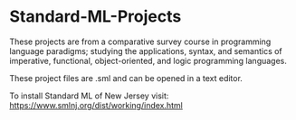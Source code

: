 # Standard-ML-Projects

These projects are from a comparative survey course in programming language paradigms; studying the applications, syntax, and semantics of imperative, functional, object-oriented, and logic programming languages.

These project files are .sml and can be opened in a text editor.

To install Standard ML of New Jersey visit:
https://www.smlnj.org/dist/working/index.html
